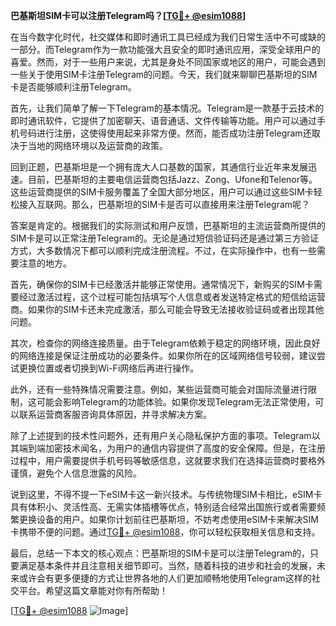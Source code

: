 **巴基斯坦SIM卡可以注册Telegram吗？[[TG💪+ @esim1088](https://t.me/s/esim1088)]**

在当今数字化时代，社交媒体和即时通讯工具已经成为我们日常生活中不可或缺的一部分。而Telegram作为一款功能强大且安全的即时通讯应用，深受全球用户的喜爱。然而，对于一些用户来说，尤其是身处不同国家或地区的用户，可能会遇到一些关于使用SIM卡注册Telegram的问题。今天，我们就来聊聊巴基斯坦的SIM卡是否能够顺利注册Telegram。

首先，让我们简单了解一下Telegram的基本情况。Telegram是一款基于云技术的即时通讯软件，它提供了加密聊天、语音通话、文件传输等功能。用户可以通过手机号码进行注册，这使得使用起来非常方便。然而，能否成功注册Telegram还取决于当地的网络环境以及运营商的政策。

回到正题，巴基斯坦是一个拥有庞大人口基数的国家，其通信行业近年来发展迅速。目前，巴基斯坦的主要电信运营商包括Jazz、Zong、Ufone和Telenor等。这些运营商提供的SIM卡服务覆盖了全国大部分地区，用户可以通过这些SIM卡轻松接入互联网。那么，巴基斯坦的SIM卡是否可以直接用来注册Telegram呢？

答案是肯定的。根据我们的实际测试和用户反馈，巴基斯坦的主流运营商所提供的SIM卡是可以正常注册Telegram的。无论是通过短信验证码还是通过第三方验证方式，大多数情况下都可以顺利完成注册流程。不过，在实际操作中，也有一些需要注意的地方。

首先，确保你的SIM卡已经激活并能够正常使用。通常情况下，新购买的SIM卡需要经过激活过程，这个过程可能包括填写个人信息或者发送特定格式的短信给运营商。如果你的SIM卡还未完成激活，那么可能会导致无法接收验证码或者出现其他问题。

其次，检查你的网络连接质量。由于Telegram依赖于稳定的网络环境，因此良好的网络连接是保证注册成功的必要条件。如果你所在的区域网络信号较弱，建议尝试更换位置或者切换到Wi-Fi网络后再进行操作。

此外，还有一些特殊情况需要注意。例如，某些运营商可能会对国际流量进行限制，这可能会影响Telegram的功能体验。如果你发现Telegram无法正常使用，可以联系运营商客服咨询具体原因，并寻求解决方案。

除了上述提到的技术性问题外，还有用户关心隐私保护方面的事项。Telegram以其端到端加密技术闻名，为用户的通信内容提供了高度的安全保障。但是，在注册过程中，用户需要提供手机号码等敏感信息，这就要求我们在选择运营商时要格外谨慎，避免个人信息泄露的风险。

说到这里，不得不提一下eSIM卡这一新兴技术。与传统物理SIM卡相比，eSIM卡具有体积小、灵活性高、无需实体插槽等优点，特别适合经常出国旅行或者需要频繁更换设备的用户。如果你计划前往巴基斯坦，不妨考虑使用eSIM卡来解决SIM卡携带不便的问题。通过[TG💪+ @esim1088](https://t.me/s/esim1088)，你可以轻松获取相关信息和支持。

最后，总结一下本文的核心观点：巴基斯坦的SIM卡是可以注册Telegram的，只要满足基本条件并且注意相关细节即可。当然，随着科技的进步和社会的发展，未来或许会有更多便捷的方式让世界各地的人们更加顺畅地使用Telegram这样的社交平台。希望这篇文章能对你有所帮助！

[[TG💪+ @esim1088](https://t.me/s/esim1088) ![Image](https://i.postimg.cc/4NQfJmqS/Snipaste-2025-05-13-00-14-12.png)]